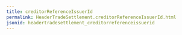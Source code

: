 ```yaml
---
title: creditorReferenceIssuerId
permalink: HeaderTradeSettlement.creditorReferenceIssuerId.html
jsonid: headertradesettlement_creditorreferenceissuerid
---
```

